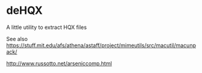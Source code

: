 # deHQX
A little utility to extract HQX files


See
also https://stuff.mit.edu/afs/athena/astaff/project/mimeutils/src/macutil/macunpack/

http://www.russotto.net/arseniccomp.html
